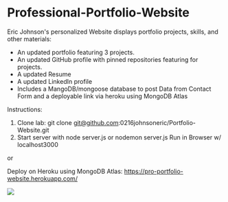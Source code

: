 # Professional-Portfolio-Website
Eric Johnson's personalized Website displays portfolio projects, skills, and other materials:
* An updated portfolio featuring 3 projects.
* An updated GitHub profile with pinned repositories featuring for projects.
* A updated Resume
* A updated LinkedIn profile
* Includes a MangoDB/mongoose database to post Data from Contact Form and a deployable link via heroku using MongoDB Atlas

Instructions:
1) Clone lab: git clone git@github.com:0216johnsoneric/Portfolio-Website.git
2) Start server with node server.js or nodemon server.js Run in Browser w/ localhost3000 

or

Deploy on Heroku using MongoDB Atlas:
https://pro-portfolio-website.herokuapp.com/

<img src="assets/images/Screen Shot 2020-09-29 at 8.21.04 PM.png"> </img>











